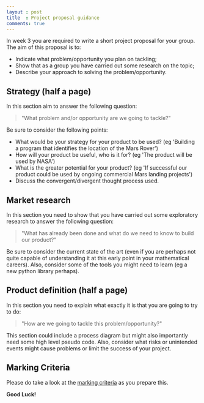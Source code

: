 ```yaml
---
layout : post
title  : Project proposal guidance
comments: true
---
```


In week 3 you are required to write a short project proposal for your group. The aim of this proposal is to:

- Indicate what problem/opportunity you plan on tackling;
- Show that as a group you have carried out some research on the topic;
- Describe your approach to solving the problem/opportunity.


## Strategy (half a page)

In this section aim to answer the following question:

> "What problem and/or opportunity are we going to tackle?"

Be sure to consider the following points:

- What would be your strategy for your product to be used? (eg 'Building a program that identifies the location of the Mars Rover')
- How will your product be useful, who is it for?  (eg 'The product will be used by NASA')
- What is the greater potential for your product? (eg 'If successful our product could be used by ongoing commercial Mars landing projects')
- Discuss the convergent/divergent thought process used.


## Market research

In this section you need to show that you have carried out some exploratory research to answer the following question:

> "What has already been done and what do we need to know to build our product?"

Be sure to consider the current state of the art (even if you are perhaps not quite capable of understanding it at this early point in your mathematical careers). Also, consider some of the tools you might need to learn (eg a new python library perhaps).


## Product definition (half a page)

In this section you need to explain what exactly it is that you are going to try to do:

> "How are we going to tackle this problem/opportunity?"

This section could include a process diagram but might also importantly need some high level pseudo code.
Also, consider what risks or unintended events might cause problems or limit the success of your project.

## Marking Criteria

Please do take a look at the [marking criteria](./marking_criteria.pdf) as you prepare this.

**Good Luck!**

